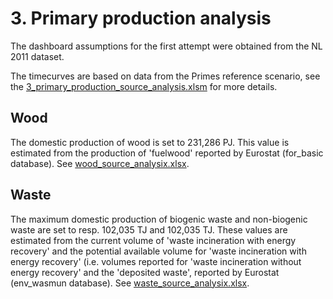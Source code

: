 # 3. Primary production analysis

The dashboard assumptions for the first attempt were obtained from the NL 2011 dataset. 

The timecurves are based on data from the Primes reference scenario, see the [3_primary_production_source_analysis.xlsm](3_primary_production_source_analysis.xlsm) for more details.


## Wood

The domestic production of wood is set to 231,286 PJ. This value is estimated from the production of 'fuelwood' reported by Eurostat (for_basic database). See [wood_source_analysix.xlsx](../../eu/2012/3_primary_production/wood_source_analysis.xlsx).


## Waste

The maximum domestic production of biogenic waste and non-biogenic waste are set to resp. 102,035 TJ and 102,035 TJ. These values are estimated from the current volume of 'waste incineration with energy recovery' and the potential available volume for 'waste incineration with energy recovery' (i.e. volumes reported for 'waste incineration without energy recovery' and the 'deposited waste', reported by Eurostat (env_wasmun database). See [waste_source_analysix.xlsx](../../eu/2012/3_primary_production/waste_source_analysis.xlsx).


